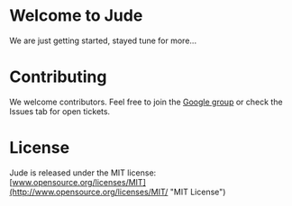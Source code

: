 Welcome to Jude
=============
We are just getting started, stayed tune for more...

Contributing
=============
We welcome contributors. Feel free to join the [Google group](http://groups.google.com/group/julia-mvc-framework "Google group")  or check the Issues tab for open tickets.

License
=============
Jude is released under the MIT license:
[www.opensource.org/licenses/MIT](http://www.opensource.org/licenses/MIT/ "MIT License")